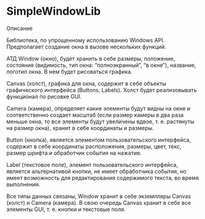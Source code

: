 # SimpleWindowLib
Описание 

Библиотека, по упрощенному использованию Windows API.
Предполагает создание окна в вызове нескольких функций. 

АТД
Window (окно), будет хранить в себе размеры, положение, состояния (видимость, тип окна: “полноэкранный”, “в окне”), название, логотип окна.
В нем будет рисоваться графика. 

Canvas (холст), графика для окна, содержит в себе объекты графического интерфейса (Buttons, Labels).
Холст будет реализовывать функционал по рисовке GUI. 

Camera (камера), определяет какие элементы будут видны на окне и соответственно создает масштаб
(если размер камеры в два раза меньше окна, то все элементы будут увеличены вдвое, т. е. растянуты на размер окна), хранит в себе координаты и размеры. 

Button (кнопка), является элементом пользовательского интерфейса, содержит в себе координаты расположения, размеры, цвет, текс, размер шрифта и обработчик события на нажатие. 

Label (текстовое поле), элемент пользовательского интерфейса, является альтернативой кнопки, не имеет обработчика события,
но имеет возможность для редактирования содержимого текста, во время выполнения. 

Все типы данных связаны, Window хранит в себе экземпляры Canvas (холст) и Camera (камера).
В свою очередь Canvas хранит в себе все элементы GUI, т. е. кнопки и текстовые поля. 
